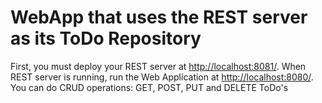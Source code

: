 # WebApp that uses the REST server as its ToDo Repository

First, you must deploy your REST server at [http://localhost:8081/](http://localhost:8081/).
When REST server is running, run the Web Application at [http://localhost:8080/](http://localhost:8080/). You can do CRUD operations: GET, POST, PUT and DELETE ToDo's
